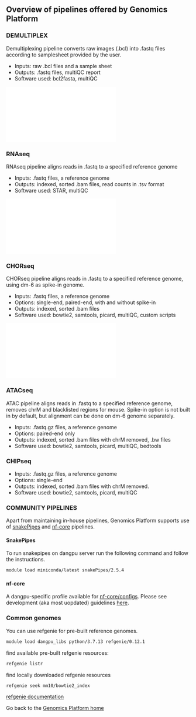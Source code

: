 
## Overview of pipelines offered by Genomics Platform

### DEMULTIPLEX

Demultiplexing pipeline converts raw images (.bcl) into .fastq files according to samplesheet provided by the user. 
- Inputs: raw .bcl files and a sample sheet  
- Outputs: .fastq files, multiQC report  
- Software used: bcl2fasta, multiQC  

![demux pipeline](/images/f01_demultiplex.pdf)
### RNAseq

RNAseq pipeline aligns reads in .fastq to a specified reference genome
- Inputs: .fastq files, a reference genome  
- Outputs: indexed, sorted .bam files, read counts in .tsv format  
- Software used: STAR, multiQC  

![RNA pipeline](/images/f02_RNAseq.pdf)

### CHORseq

CHORseq pipeline aligns reads in .fastq to a specified reference genome, using dm-6 as spike-in genome.
- Inputs: .fastq files, a reference genome  
- Options: single-end, paired-end, with and without spike-in
- Outputs: indexed, sorted .bam files  
- Software used: bowtie2, samtools, picard, multiQC, custom scripts  

![CHOR pipeline](/images/f03_CHOR.pdf)

### ATACseq

ATAC pipeline aligns reads in .fastq to a specified reference genome, removes chrM and blacklisted regions for mouse. Spike-in option is not built in by default, but alignment can be done on dm-6 genome separately.

- Inputs: .fastq.gz files, a reference genome
- Options: paired-end only
- Outputs: indexed, sorted .bam files with chrM removed, .bw files
- Software used: bowtie2, samtools, picard, multiQC, bedtools

### CHIPseq

- Inputs: .fastq.gz files, a reference genome
- Options: single-end
- Outputs: indexed, sorted .bam files with chrM removed. 
- Software used: bowtie2, samtools, picard, multiQC

### COMMUNITY PIPELINES

Apart from maintaining in-house pipelines, Genomics Platform supports use of [snakePipes](https://snakepipes.readthedocs.io/en/latest/) and [nf-core](https://nf-co.re/) pipelines. 

#### SnakePipes

To run snakepipes on dangpu server run the following command and follow the instructions. 

```bash
module load miniconda/latest snakePipes/2.5.4
```

#### nf-core
A dangpu-specific profile available for [nf-core/configs](https://github.com/nf-core/configs). 
Please see development (aka most uopdated) guidelines [here](https://github.com/AdrijaK/configs/blob/master/docs/ku_sund_dangpu.md).

### Common genomes

You can use refgenie for pre-built reference genomes. 
```bash
module load dangpu_libs python/3.7.13 refgenie/0.12.1
```

find available pre-built refgenie resources:
```bash
refgenie listr
```

find locally downloaded refgenie resources
```bash
refgenie seek mm10/bowtie2_index
```
[refgenie documentation](http://refgenie.databio.org/en/latest/)


Go back to the [Genomics Platform home](https://sundgenomics.github.io)

